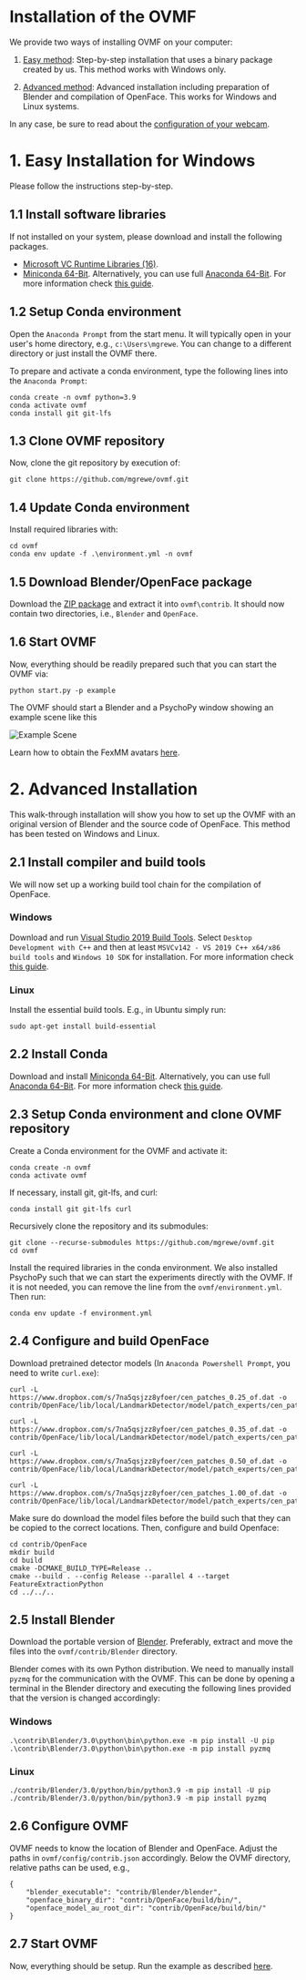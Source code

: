 # Installation of the OVMF

We provide two ways of installing OVMF on your computer:

1. [Easy method](#easy-installation-for-windows): Step-by-step installation that uses a binary package created by us. This method works with Windows only. 

2. [Advanced method](#advanced-installation): Advanced installation including preparation of Blender and compilation of OpenFace. This works for Windows and Linux systems.

In any case, be sure to read about the [configuration of your webcam](./WEBCAM.md).

# 1. Easy Installation for Windows

Please follow the instructions step-by-step.
## 1.1 Install software libraries

If not installed on your system, please download and install the following packages.

- [Microsoft VC Runtime Libraries (16)](https://aka.ms/vs/16/release/vc_redist.x64.exe).
- [Miniconda 64-Bit](https://repo.anaconda.com/miniconda/Miniconda3-latest-Windows-x86_64.exe).
Alternatively, you can use full [Anaconda 64-Bit](https://www.anaconda.com/download/). 
For more information check [this guide](https://docs.conda.io/projects/conda/en/latest/user-guide/install/index.html).


## 1.2 Setup Conda environment

Open the `Anaconda Prompt` from the start menu. It will typically open in your user's home directory, e.g., `c:\Users\mgrewe`. You can change to a different directory or just install the OVMF there. 

To prepare and activate a conda environment, type the following lines into the `Anaconda Prompt`:

    conda create -n ovmf python=3.9
    conda activate ovmf
    conda install git git-lfs

## 1.3 Clone OVMF repository

Now, clone the git repository by execution of:

    git clone https://github.com/mgrewe/ovmf.git

## 1.4 Update Conda environment

Install required libraries with:

    cd ovmf
    conda env update -f .\environment.yml -n ovmf

## 1.5 Download Blender/OpenFace package

Download the [ZIP package](https://cloud.zib.de/s/tqTmrgP9LfDqSKG/download/Blender_OpenFace_Binary_Package_1.zip) and extract it into `ovmf\contrib`. 
It should now contain two directories, i.e., `Blender`  and `OpenFace`.

## 1.6 Start OVMF

Now, everything should be readily prepared such that you can start the OVMF via:

    python start.py -p example

The OVMF should start a Blender and a PsychoPy window showing an example scene like this

![Example Scene](data/CubeFace.jpg)

Learn how to obtain the FexMM avatars [here](README.md#ovmf-avatars).

# 2. Advanced Installation

This walk-through installation will show you how to set up the OVMF with an original version of Blender and the source code of OpenFace.
This method has been tested on Windows and Linux.

## 2.1 Install compiler and build tools

We will now set up a working build tool chain for the compilation of OpenFace.

### Windows

Download and run [Visual Studio 2019 Build Tools](https://aka.ms/vs/16/release/vs_buildtools.exe). 
Select `Desktop Development with C++` and then at least `MSVCv142 - VS 2019 C++ x64/x86 build tools` and `Windows 10 SDK` for installation.
For more information check [this guide](https://wiki.python.org/moin/WindowsCompilers).

### Linux
Install the essential build tools. 
E.g., in Ubuntu simply run:

    sudo apt-get install build-essential


## 2.2 Install Conda

Download and install [Miniconda 64-Bit](https://repo.anaconda.com/miniconda/Miniconda3-latest-Windows-x86_64.exe).
Alternatively, you can use full [Anaconda 64-Bit](https://www.anaconda.com/download/). 
For more information check [this guide](https://docs.conda.io/projects/conda/en/latest/user-guide/install/index.html).


## 2.3 Setup Conda environment and clone OVMF repository

Create a Conda environment for the OVMF and activate it:

    conda create -n ovmf
    conda activate ovmf

If necessary, install git, git-lfs, and curl:

    conda install git git-lfs curl

Recursively clone the repository and its submodules:

    git clone --recurse-submodules https://github.com/mgrewe/ovmf.git
    cd ovmf

Install the required libraries in the conda environment. 
We also installed PsychoPy such that we can start the experiments directly with the OVMF. 
If it is not needed, you can remove the line from the `ovmf/environment.yml`.
Then run:

    conda env update -f environment.yml

## 2.4 Configure and build OpenFace


Download pretrained detector models (In `Anaconda Powershell Prompt`, you need to write `curl.exe`):

    curl -L https://www.dropbox.com/s/7na5qsjzz8yfoer/cen_patches_0.25_of.dat -o contrib/OpenFace/lib/local/LandmarkDetector/model/patch_experts/cen_patches_0.25_of.dat

    curl -L https://www.dropbox.com/s/7na5qsjzz8yfoer/cen_patches_0.35_of.dat -o contrib/OpenFace/lib/local/LandmarkDetector/model/patch_experts/cen_patches_0.35_of.dat

    curl -L https://www.dropbox.com/s/7na5qsjzz8yfoer/cen_patches_0.50_of.dat -o contrib/OpenFace/lib/local/LandmarkDetector/model/patch_experts/cen_patches_0.50_of.dat

    curl -L https://www.dropbox.com/s/7na5qsjzz8yfoer/cen_patches_1.00_of.dat -o contrib/OpenFace/lib/local/LandmarkDetector/model/patch_experts/cen_patches_1.00_of.dat

Make sure do download the model files before the build such that they can be copied to the correct locations.
Then, configure and build Openface:

    cd contrib/OpenFace
    mkdir build 
    cd build
    cmake -DCMAKE_BUILD_TYPE=Release ..
    cmake --build . --config Release --parallel 4 --target FeatureExtractionPython
    cd ../../..


## 2.5 Install Blender
Download the portable version of [Blender](https://www.blender.org/download/).
Preferably, extract and move the files into the `ovmf/contrib/Blender` directory.

Blender comes with its own Python distribution. 
We need to manually install `pyzmq` for the communication with the OVMF.
This can be done by opening a terminal in the Blender directory and executing the following lines provided that the version is changed accordingly:

### Windows

    .\contrib\Blender/3.0\python\bin\python.exe -m pip install -U pip
    .\contrib\Blender/3.0\python\bin\python.exe -m pip install pyzmq


### Linux

    ./contrib/Blender/3.0/python/bin/python3.9 -m pip install -U pip
    ./contrib/Blender/3.0/python/bin/python3.9 -m pip install pyzmq


## 2.6 Configure OVMF

OVMF needs to know the location of Blender and OpenFace. 
Adjust the paths in `ovmf/config/contrib.json` accordingly.
Below the OVMF directory, relative paths can be used, e.g.,

    {
        "blender_executable": "contrib/Blender/blender",
        "openface_binary_dir": "contrib/OpenFace/build/bin/",
        "openface_model_au_root_dir": "contrib/OpenFace/build/bin/"
    }


## 2.7 Start OVMF

Now, everything should be setup. Run the example as described [here](#16-start-ovmf).


